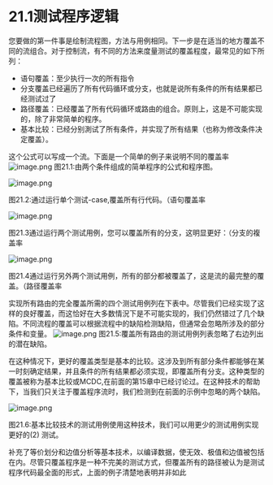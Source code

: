 # 21.1测试程序逻辑


您要做的第一件事是绘制流程图，方法与用例相同。下一步是在适当的地方覆盖不同的流组合。对于控制流，有不同的方法来度量测试的覆盖程度，最常见的如下所列：
* 语句覆盖：至少执行一次的所有指令
* 分支覆盖已经遍历了所有代码循环或分支，也就是说所有条件的所有结果都已经测试过了
* 路径覆盖：已经覆盖了所有代码循环或路由的组合。原则上，这是不可能实现的，除了非常简单的程序。
* 基本比较：已经分别測试了所有条件，并实现了所有结果（也称为修改条件决定覆盖）。

这个公式可以写成一个流。下面是一个简单的例子来说明不同的覆盖率
![image.png](https://static.aiwriter.net/oG3nbKxibYYPA3NySvuJdo/6YX6xUCHUK7sKqkj9rAMv8/bfnFTUZKW7EXWnbXJm34KL)
图21.1:由两个条件组成的简单程序的公式和程序图。

![image.png](https://static.aiwriter.net/oG3nbKxibYYPA3NySvuJdo/6YX6xUCHUK7sKqkj9rAMv8/jjr26i87ttoHqWWJz4nEq9)

图21.2:通过运行单个测试-case,覆盖所有行代码。（语句覆盖率

![image.png](https://static.aiwriter.net/oG3nbKxibYYPA3NySvuJdo/6YX6xUCHUK7sKqkj9rAMv8/jCf1wqvSnFxj57EdBvao7a)

图21.3通过运行两个测试用例，您可以覆盖所有的分支，这明显更好：（分支的複盖率

![image.png](https://static.aiwriter.net/oG3nbKxibYYPA3NySvuJdo/6YX6xUCHUK7sKqkj9rAMv8/xp8CokWBqbNWRbFBMs92mJ)

图21.4通过运行另外两个测试用例，所有的部分都被覆盖了，这是流的最完整的覆盖。（路径覆盖率

实现所有路由的完全覆盖所需的四个测试用例列在下表中。尽管我们已经实现了这样的良好覆盖，而这恰好在大多数情況下是不可能实现的，我们仍然错过了几个缺陷。不同流程的覆盖可以根据流程中的缺陷检测缺陷，但通常会忽略所涉及的部分条件和变量。
![image.png](https://static.aiwriter.net/oG3nbKxibYYPA3NySvuJdo/6YX6xUCHUK7sKqkj9rAMv8/p721oJkps8MFyzvB9zMSo4)
图21.5:覆盖所有路由的测试用例列表忽略了右边列出的潜在缺陷。

在这种情况下，更好的覆盖类型是基本的比较。这涉及到所有部分条件都能够在某一时刻确定结果，并且条件的所有结果都必须实现，即覆盖所有分支。这种类型的覆盖被称为基本比较或MCDC,在前面的第15章中已经讨论过。在这种技术的帮助下，当我们只关注于覆盖程序流时，我们检测到在前面的示例中忽略的两个缺陷。

![image.png](https://static.aiwriter.net/oG3nbKxibYYPA3NySvuJdo/6YX6xUCHUK7sKqkj9rAMv8/2Jpu8W4qfoRcKtWqFqxLzP)

图21.6:基本比较技术的测试用例使用这种技术，我们可以用更少的测试用例实现更好的(2)
测试。

补充了等价划分和边值分析等基本技术，以编译数据，使无效、极值和边值被包括在内。尽管只覆盖程序是一种不完美的测试方式，但覆盖所有的路径被认为是测试程序代码最全面的形式，上面的例子清楚地表明并非如此
